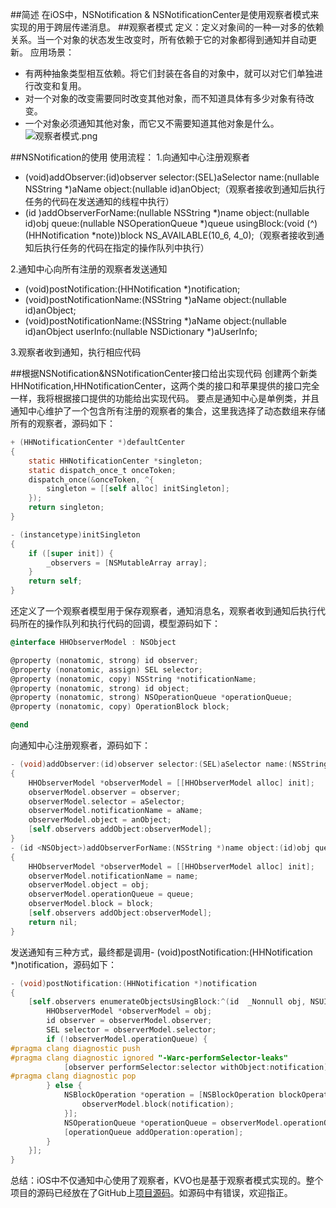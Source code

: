 ##简述
在iOS中，NSNotification & NSNotificationCenter是使用观察者模式来实现的用于跨层传递消息。
##观察者模式
定义：定义对象间的一种一对多的依赖关系。当一个对象的状态发生改变时，所有依赖于它的对象都得到通知并自动更新。
应用场景：
- 有两种抽象类型相互依赖。将它们封装在各自的对象中，就可以对它们单独进行改变和复用。
- 对一个对象的改变需要同时改变其他对象，而不知道具体有多少对象有待改变。
- 一个对象必须通知其他对象，而它又不需要知道其他对象是什么。
![观察者模式.png](http://upload-images.jianshu.io/upload_images/1322498-0427c0bb4561c8aa.png?imageMogr2/auto-orient/strip%7CimageView2/2/w/1240)

##NSNotification的使用
使用流程：
1.向通知中心注册观察者
- (void)addObserver:(id)observer selector:(SEL)aSelector name:(nullable NSString *)aName object:(nullable id)anObject;（观察者接收到通知后执行任务的代码在发送通知的线程中执行）
- (id <NSObject>)addObserverForName:(nullable NSString *)name object:(nullable id)obj queue:(nullable NSOperationQueue *)queue usingBlock:(void (^)(HHNotification *note))block NS_AVAILABLE(10_6, 4_0);（观察者接收到通知后执行任务的代码在指定的操作队列中执行）

2.通知中心向所有注册的观察者发送通知
- (void)postNotification:(HHNotification *)notification;
- (void)postNotificationName:(NSString *)aName object:(nullable id)anObject;
- (void)postNotificationName:(NSString *)aName object:(nullable id)anObject userInfo:(nullable NSDictionary *)aUserInfo;

3.观察者收到通知，执行相应代码

##根据NSNotification&NSNotificationCenter接口给出实现代码
创建两个新类HHNotification,HHNotificationCenter，这两个类的接口和苹果提供的接口完全一样，我将根据接口提供的功能给出实现代码。
要点是通知中心是单例类，并且通知中心维护了一个包含所有注册的观察者的集合，这里我选择了动态数组来存储所有的观察者，源码如下：
``` objective-c
+ (HHNotificationCenter *)defaultCenter
{
    static HHNotificationCenter *singleton;
    static dispatch_once_t onceToken;
    dispatch_once(&onceToken, ^{
        singleton = [[self alloc] initSingleton];
    });
    return singleton;
}

- (instancetype)initSingleton
{
    if ([super init]) {
        _observers = [NSMutableArray array];
    }
    return self;
}
```
还定义了一个观察者模型用于保存观察者，通知消息名，观察者收到通知后执行代码所在的操作队列和执行代码的回调，模型源码如下：
``` objective-c
@interface HHObserverModel : NSObject

@property (nonatomic, strong) id observer;
@property (nonatomic, assign) SEL selector;
@property (nonatomic, copy) NSString *notificationName;
@property (nonatomic, strong) id object;
@property (nonatomic, strong) NSOperationQueue *operationQueue;
@property (nonatomic, copy) OperationBlock block;

@end
```
向通知中心注册观察者，源码如下：
``` objective-c
- (void)addObserver:(id)observer selector:(SEL)aSelector name:(NSString *)aName object:(id)anObject
{
    HHObserverModel *observerModel = [[HHObserverModel alloc] init];
    observerModel.observer = observer;
    observerModel.selector = aSelector;
    observerModel.notificationName = aName;
    observerModel.object = anObject;
    [self.observers addObject:observerModel];
}
- (id <NSObject>)addObserverForName:(NSString *)name object:(id)obj queue:(NSOperationQueue *)queue usingBlock:(void (^)(HHNotification * _Nonnull))block
{
    HHObserverModel *observerModel = [[HHObserverModel alloc] init];
    observerModel.notificationName = name;
    observerModel.object = obj;
    observerModel.operationQueue = queue;
    observerModel.block = block;
    [self.observers addObject:observerModel];
    return nil;
}
```
发送通知有三种方式，最终都是调用- (void)postNotification:(HHNotification *)notification，源码如下：
``` objective-c
- (void)postNotification:(HHNotification *)notification
{
    [self.observers enumerateObjectsUsingBlock:^(id  _Nonnull obj, NSUInteger idx, BOOL * _Nonnull stop) {
        HHObserverModel *observerModel = obj;
        id observer = observerModel.observer;
        SEL selector = observerModel.selector;
        if (!observerModel.operationQueue) {
#pragma clang diagnostic push
#pragma clang diagnostic ignored "-Warc-performSelector-leaks"
            [observer performSelector:selector withObject:notification];
#pragma clang diagnostic pop
        } else {
            NSBlockOperation *operation = [NSBlockOperation blockOperationWithBlock:^{
                observerModel.block(notification);
            }];
            NSOperationQueue *operationQueue = observerModel.operationQueue;
            [operationQueue addOperation:operation];
        }
    }];
}
```
总结：iOS中不仅通知中心使用了观察者，KVO也是基于观察者模式实现的。整个项目的源码已经放在了GitHub上[项目源码](https://github.com/zongmumask/NSNotifcationCracking/tree/master)。如源码中有错误，欢迎指正。





